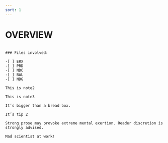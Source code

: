 ```yaml
---
sort: 1
---
```


# OVERVIEW


```note

### Files involved:

-[ ] ERX
-[ ] PRD
-[ ] NDC
-[ ] BAL
-[ ] NDG

```

```note
This is note2
```

```note
This is note3
```

```tip
It’s bigger than a bread box.
```

```tip
It’s tip 2
```

```warning
Strong prose may provoke extreme mental exertion. Reader discretion is strongly advised.
```

```danger
Mad scientist at work!
```
